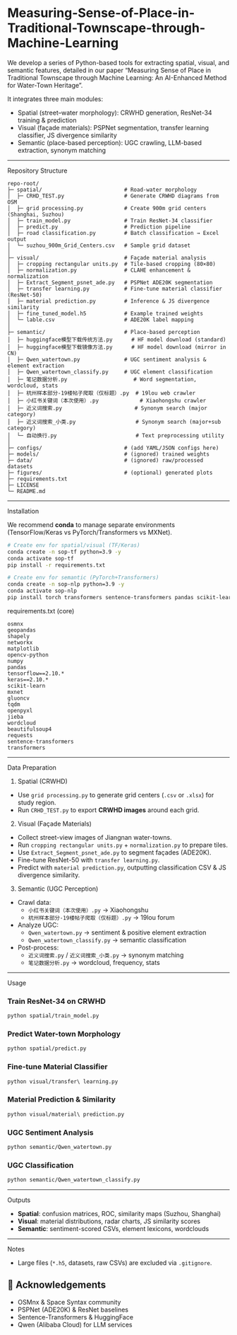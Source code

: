 # Measuring-Sense-of-Place-in-Traditional-Townscape-through-Machine-Learning
We develop a series of Python-based tools for extracting spatial, visual, and semantic features, detailed in our paper “Measuring Sense of Place in Traditional Townscape through Machine Learning: An AI-Enhanced Method for Water-Town Heritage”.
 

It integrates three main modules:  
- Spatial (street–water morphology): CRWHD generation, ResNet-34 training & prediction  
- Visual (façade materials): PSPNet segmentation, transfer learning classifier, JS divergence similarity  
- Semantic (place-based perception): UGC crawling, LLM-based extraction, synonym matching  

---

  Repository Structure
```
repo-root/
├─ spatial/                          # Road-water morphology
│  ├─ CRHD_TEST.py                   # Generate CRWHD diagrams from OSM
│  ├─ grid processing.py             # Create 900m grid centers (Shanghai, Suzhou)
│  ├─ train_model.py                 # Train ResNet-34 classifier
│  ├─ predict.py                     # Prediction pipeline
│  ├─ road classification.py         # Batch classification → Excel output
│  └─ suzhou_900m_Grid_Centers.csv   # Sample grid dataset
│
├─ visual/                           # Façade material analysis
│  ├─ cropping rectangular units.py  # Tile-based cropping (80×80)
│  ├─ normalization.py               # CLAHE enhancement & normalization
│  ├─ Extract_Segment_psnet_ade.py   # PSPNet ADE20K segmentation
│  ├─ transfer learning.py           # Fine-tune material classifier (ResNet-50)
│  ├─ material prediction.py         # Inference & JS divergence similarity
│  ├─ fine_tuned_model.h5            # Example trained weights
│  └─ lable.csv                      # ADE20K label mapping
│
├─ semantic/                         # Place-based perception
│  ├─ huggingface模型下载传统方法.py      # HF model download (standard)
│  ├─ huggingface模型下载镜像方法.py      # HF model download (mirror in CN)
│  ├─ Qwen_watertown.py              # UGC sentiment analysis & element extraction
│  ├─ Qwen_watertown_classify.py     # UGC element classification
│  ├─ 笔记数据分析.py                     # Word segmentation, wordcloud, stats
│  ├─ 杭州样本部分-19楼帖子爬取（仅标题）.py  # 19lou web crawler
│  ├─ 小红书关键词（本次使用）.py             # Xiaohongshu crawler
│  ├─ 近义词搜索.py                       # Synonym search (major category)
│  ├─ 近义词搜索_小类.py                   # Synonym search (major+sub category)
│  └─ 自动换行.py                         # Text preprocessing utility
│
├─ configs/                          # (add YAML/JSON configs here)
├─ models/                           # (ignored) trained weights
├─ data/                             # (ignored) raw/processed datasets
├─ figures/                          # (optional) generated plots
├─ requirements.txt
├─ LICENSE
└─ README.md
```

---

 Installation

We recommend **conda** to manage separate environments (TensorFlow/Keras vs PyTorch/Transformers vs MXNet).

```bash
# Create env for spatial/visual (TF/Keras)
conda create -n sop-tf python=3.9 -y
conda activate sop-tf
pip install -r requirements.txt

# Create env for semantic (PyTorch+Transformers)
conda create -n sop-nlp python=3.9 -y
conda activate sop-nlp
pip install torch transformers sentence-transformers pandas scikit-learn
```

requirements.txt (core)
```
osmnx
geopandas
shapely
networkx
matplotlib
opencv-python
numpy
pandas
tensorflow==2.10.*
keras==2.10.*
scikit-learn
mxnet
gluoncv
tqdm
openpyxl
jieba
wordcloud
beautifulsoup4
requests
sentence-transformers
transformers
```

---

 Data Preparation

1. Spatial (CRWHD)
- Use `grid processing.py` to generate grid centers (`.csv` or `.xlsx`) for study region.  
- Run `CRHD_TEST.py` to export **CRWHD images** around each grid.  

2. Visual (Façade Materials)
- Collect street-view images of Jiangnan water-towns.  
- Run `cropping rectangular units.py` + `normalization.py` to prepare tiles.  
- Use `Extract_Segment_psnet_ade.py` to segment façades (ADE20K).  
- Fine-tune ResNet-50 with `transfer learning.py`.  
- Predict with `material prediction.py`, outputting classification CSV & JS divergence similarity.  

3. Semantic (UGC Perception)
- Crawl data:  
  - `小红书关键词（本次使用）.py` → Xiaohongshu  
  - `杭州样本部分-19楼帖子爬取（仅标题）.py` → 19lou forum  
- Analyze UGC:  
  - `Qwen_watertown.py` → sentiment & positive element extraction  
  - `Qwen_watertown_classify.py` → semantic classification  
- Post-process:  
  - `近义词搜索.py` / `近义词搜索_小类.py` → synonym matching  
  - `笔记数据分析.py` → wordcloud, frequency, stats  

---

Usage

### Train ResNet-34 on CRWHD
```bash
python spatial/train_model.py
```

### Predict Water-town Morphology
```bash
python spatial/predict.py
```

### Fine-tune Material Classifier
```bash
python visual/transfer\ learning.py
```

### Material Prediction & Similarity
```bash
python visual/material\ prediction.py
```

### UGC Sentiment Analysis
```bash
python semantic/Qwen_watertown.py
```

### UGC Classification
```bash
python semantic/Qwen_watertown_classify.py
```

---

Outputs
- **Spatial**: confusion matrices, ROC, similarity maps (Suzhou, Shanghai)  
- **Visual**: material distributions, radar charts, JS similarity scores  
- **Semantic**: sentiment-scored CSVs, element lexicons, wordclouds  

---

Notes
- Large files (`*.h5`, datasets, raw CSVs) are excluded via `.gitignore`.  


## 🙌 Acknowledgements
- OSMnx & Space Syntax community  
- PSPNet (ADE20K) & ResNet baselines  
- Sentence-Transformers & HuggingFace  
- Qwen (Alibaba Cloud) for LLM services  
